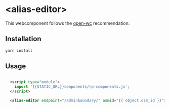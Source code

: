 # \<alias-editor>

This webcomponent follows the [open-wc](https://github.com/open-wc/open-wc) recommendation.

## Installation
```bash
yarn install
```

## Usage
```html

  <script type="module">
    import '{{STATIC_URL}}components/rp-components.js';
  </script>

  <alias-editor endpoint="/adminboundary/" osmid="{{ object.osm_id }}"></alias-editor>

```
